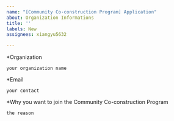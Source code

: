 ```yaml
---
name: "[Community Co-construction Program] Application"
about: Organization Informations
title: ''
labels: New
assignees: xiangyu5632

---
```


*Organization
```
your organization name
```
*Email
```
your contact
```
*Why you want to join the Community Co-construction Program
```
the reason
```
